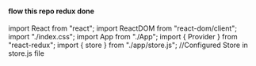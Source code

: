 <h4>flow this repo redux done</h4>

<p>
import React from "react";
import ReactDOM from "react-dom/client";
import "./index.css";
import App from "./App";
import { Provider } from "react-redux";
import { store } from "./app/store.js"; //Configured Store in store.js file
</p>
